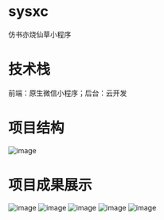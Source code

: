 # sysxc
仿书亦烧仙草小程序
# 技术栈
前端：原生微信小程序；后台：云开发
# 项目结构
![image](书亦/miniprogram/assets/images/书亦小程序结构.png)
# 项目成果展示
![image](书亦/miniprogram/assets/product-img/1.png)
![image](书亦/miniprogram/assets/product-img/2.png)
![image](书亦/miniprogram/assets/product-img/3.png)
![image](书亦/miniprogram/assets/product-img/4.png)
![image](书亦/miniprogram/assets/product-img/5.png)
